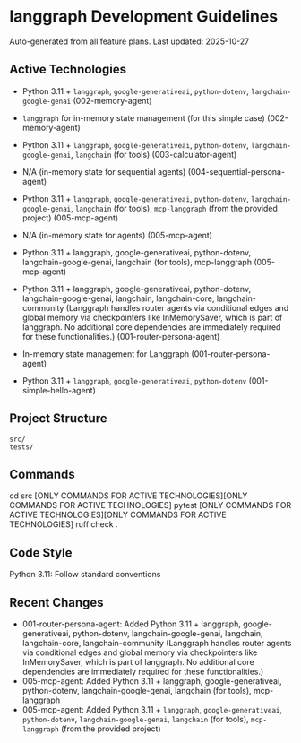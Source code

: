 # langgraph Development Guidelines

Auto-generated from all feature plans. Last updated: 2025-10-27

## Active Technologies
- Python 3.11 + `langgraph`, `google-generativeai`, `python-dotenv`, `langchain-google-genai` (002-memory-agent)
- `langgraph` for in-memory state management (for this simple case) (002-memory-agent)
- Python 3.11 + `langgraph`, `google-generativeai`, `python-dotenv`, `langchain-google-genai`, `langchain` (for tools) (003-calculator-agent)
- N/A (in-memory state for sequential agents) (004-sequential-persona-agent)
- Python 3.11 + `langgraph`, `google-generativeai`, `python-dotenv`, `langchain-google-genai`, `langchain` (for tools), `mcp-langgraph` (from the provided project) (005-mcp-agent)
- N/A (in-memory state for agents) (005-mcp-agent)
- Python 3.11 + langgraph, google-generativeai, python-dotenv, langchain-google-genai, langchain (for tools), mcp-langgraph (005-mcp-agent)
- Python 3.11 + langgraph, google-generativeai, python-dotenv, langchain-google-genai, langchain, langchain-core, langchain-community (Langgraph handles router agents via conditional edges and global memory via checkpointers like InMemorySaver, which is part of langgraph. No additional core dependencies are immediately required for these functionalities.) (001-router-persona-agent)
- In-memory state management for Langgraph (001-router-persona-agent)

- Python 3.11 + `langgraph`, `google-generativeai`, `python-dotenv` (001-simple-hello-agent)

## Project Structure

```text
src/
tests/
```

## Commands

cd src [ONLY COMMANDS FOR ACTIVE TECHNOLOGIES][ONLY COMMANDS FOR ACTIVE TECHNOLOGIES] pytest [ONLY COMMANDS FOR ACTIVE TECHNOLOGIES][ONLY COMMANDS FOR ACTIVE TECHNOLOGIES] ruff check .

## Code Style

Python 3.11: Follow standard conventions

## Recent Changes
- 001-router-persona-agent: Added Python 3.11 + langgraph, google-generativeai, python-dotenv, langchain-google-genai, langchain, langchain-core, langchain-community (Langgraph handles router agents via conditional edges and global memory via checkpointers like InMemorySaver, which is part of langgraph. No additional core dependencies are immediately required for these functionalities.)
- 005-mcp-agent: Added Python 3.11 + langgraph, google-generativeai, python-dotenv, langchain-google-genai, langchain (for tools), mcp-langgraph
- 005-mcp-agent: Added Python 3.11 + `langgraph`, `google-generativeai`, `python-dotenv`, `langchain-google-genai`, `langchain` (for tools), `mcp-langgraph` (from the provided project)


<!-- MANUAL ADDITIONS START -->
<!-- MANUAL ADDITIONS END -->
